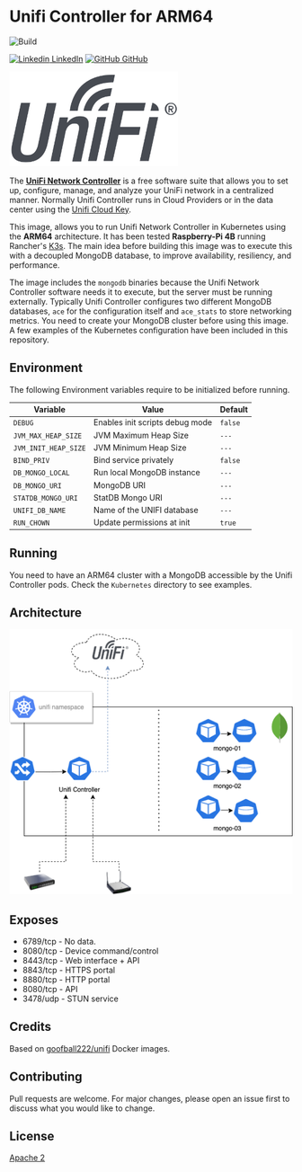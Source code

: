 # Unifi Controller for ARM64
![Build](https://github.com/fmdlc/unifi-controller/workflows/Build/badge.svg)

[![Linkedin](https://i.stack.imgur.com/gVE0j.png) LinkedIn](https://www.linkedin.com/in/fmdlc) [![GitHub](https://i.stack.imgur.com/tskMh.png) GitHub](https://github.com/fmdlc)

<img src="./img/unifi-controller.png" width="300" alt="Unifi">

The **[UniFi Network Controller](https://www.ui.com/software/)** is a free software suite that allows you to set up, configure, manage, and analyze your UniFi network in a centralized manner.
Normally Unifi Controller runs in Cloud Providers or in the data center using the [Unifi Cloud Key](https://www.ui.com/unifi/unifi-cloud-key/).

This image, allows you to run Unifi Network Controller in Kubernetes using the **ARM64** architecture. It has been tested **Raspberry-Pi 4B** running Rancher's [K3s](https://k3s.io).
The main idea before building this image was to execute this with a decoupled MongoDB database, to improve availability, resiliency, and performance.

The image includes the `mongodb` binaries because the Unifi Network Controller software needs it to execute, but the server must be running externally.
Typically Unifi Controller configures two different MongoDB databases, `ace` for the configuration itself and `ace_stats` to store networking metrics.
You need to create your MongoDB cluster before using this image. A few examples of the Kubernetes configuration have been included in this repository.

## Environment

The following Environment variables require to be initialized before running.

Variable | Value | Default
--- | --- | ---
|`DEBUG`| Enables init scripts debug mode |`false`|
|`JVM_MAX_HEAP_SIZE`| JVM Maximum Heap Size |`---`|
|`JVM_INIT_HEAP_SIZE`| JVM Minimum Heap Size |`---`|
|`BIND_PRIV`| Bind service privately |`false`|
|`DB_MONGO_LOCAL`| Run local MongoDB instance |`---`|
|`DB_MONGO_URI`| MongoDB URI |`---`|
|`STATDB_MONGO_URI`| StatDB Mongo URI |`---`|
|`UNIFI_DB_NAME`| Name of the UNIFI database |`---`|
|`RUN_CHOWN`| Update permissions at init |`true`|

## Running
You need to have an ARM64 cluster with a MongoDB accessible by the Unifi Controller pods. Check the `Kubernetes` directory to see examples.

## Architecture
![](./img/diagram.png)

## Exposes
* 6789/tcp - No data.
* 8080/tcp - Device command/control
* 8443/tcp - Web interface + API
* 8843/tcp - HTTPS portal
* 8880/tcp - HTTP portal
* 8080/tcp - API 
* 3478/udp - STUN service

## Credits
Based on [goofball222/unifi](https://github.com/goofball222/unifi) Docker images.

## Contributing
Pull requests are welcome. For major changes, please open an issue first to discuss what you would like to change.

## License
[Apache 2](https://www.apache.org/licenses/LICENSE-2.0)

